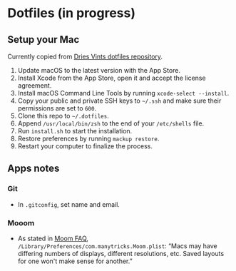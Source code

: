 # Dotfiles (in progress)

## Setup your Mac

Currently copied from [Dries Vints dotfiles repository](https://github.com/driesvints/dotfiles).

1. Update macOS to the latest version with the App Store.
2. Install Xcode from the App Store, open it and accept the license agreement.
3. Install macOS Command Line Tools by running `xcode-select --install`.
4. Copy your public and private SSH keys to `~/.ssh` and make sure their permissions are set to `600`.
5. Clone this repo to `~/.dotfiles`.
6. Append `/usr/local/bin/zsh` to the end of your `/etc/shells` file.
7. Run `install.sh` to start the installation.
8. Restore preferences by running `mackup restore`.
9. Restart your computer to finalize the process.

## Apps notes

### Git

- In `.gitconfig`, set name and email.

### Mooom

- As stated in [Moom FAQ](https://manytricks.com/osticket/kb/faq.php?id=53), `/Library/Preferences/com.manytricks.Moom.plist`: “Macs may have differing numbers of displays, different resolutions, etc. Saved layouts for one won't make sense for another.”

